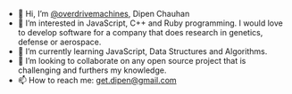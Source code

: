- 👋 Hi, I’m [@overdrivemachines](https://github.com/overdrivemachines), Dipen Chauhan
- 👀 I’m interested in JavaScript, C++ and Ruby programming. I would love to develop software for a company that does research in genetics, defense or aerospace.
- 🌱 I’m currently learning JavaScript, Data Structures and Algorithms.
- 💞️ I’m looking to collaborate on any open source project that is challenging and furthers my knowledge.
- 📫 How to reach me: get.dipen@gmail.com

<!---
overdrivemachines/overdrivemachines is a ✨ special ✨ repository because its `README.md` (this file) appears on your GitHub profile.
You can click the Preview link to take a look at your changes.
--->
